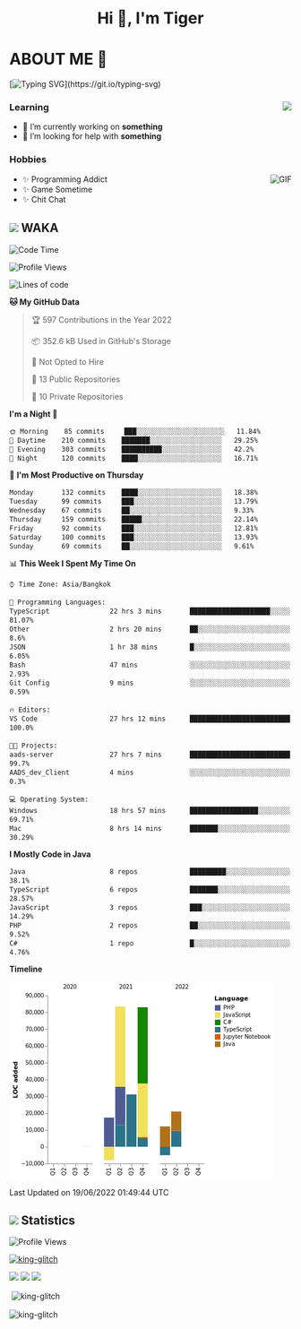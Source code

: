 <h1 align="center">Hi 👋, I'm Tiger</h1>




# ABOUT ME 💬

[![Typing SVG](https://readme-typing-svg.herokuapp.com?color=22F771&vCenter=true&lines=A+perssionate+developer+from+nowhere.)](https://git.io/typing-svg)

<div>
 <img align="right" src="https://spotify-github-profile.vercel.app/api/view?uid=12129734423&cover_image=false&theme=default&bar_color=22d016&bar_color_cover=true" />
 <h3>Learning</h3>
 
 <ul>
  <li>🔭 I’m currently working on <b>something</b></li>
  <li>🤝 I’m looking for help with <b>something</b></li>
 </ul>
 
</div>
<div>
 <h3>Hobbies</h3>
 <img align="right" height="475px"  alt="GIF" src="https://i.pinimg.com/originals/1f/b7/db/1fb7dbee557e5ed509f7517da8a84d58.gif" />
 <ul>
  <li>✨ Programming Addict</li>
  <li>✨ Game Sometime</li>
  <li>✨ Chit Chat</li>
 </ul>
 
</div>



## <img height="40" src="https://raw.githubusercontent.com/innng/innng/master/assets/kyubey.gif"/> WAKA

<!--START_SECTION:waka-->
![Code Time](http://img.shields.io/badge/Code%20Time-0%20secs-blue)

![Profile Views](http://img.shields.io/badge/Profile%20Views-194-blue)

![Lines of code](https://img.shields.io/badge/From%20Hello%20World%20I%27ve%20Written-235%20Thousand%20lines%20of%20code-blue)

**🐱 My GitHub Data** 

> 🏆 597 Contributions in the Year 2022
 > 
> 📦 352.6 kB Used in GitHub's Storage 
 > 
> 🚫 Not Opted to Hire
 > 
> 📜 13 Public Repositories 
 > 
> 🔑 10 Private Repositories  
 > 
**I'm a Night 🦉** 

```text
🌞 Morning    85 commits     ███░░░░░░░░░░░░░░░░░░░░░░   11.84% 
🌆 Daytime    210 commits    ███████░░░░░░░░░░░░░░░░░░   29.25% 
🌃 Evening    303 commits    ██████████░░░░░░░░░░░░░░░   42.2% 
🌙 Night      120 commits    ████░░░░░░░░░░░░░░░░░░░░░   16.71%

```
📅 **I'm Most Productive on Thursday** 

```text
Monday       132 commits    ████░░░░░░░░░░░░░░░░░░░░░   18.38% 
Tuesday      99 commits     ███░░░░░░░░░░░░░░░░░░░░░░   13.79% 
Wednesday    67 commits     ██░░░░░░░░░░░░░░░░░░░░░░░   9.33% 
Thursday     159 commits    █████░░░░░░░░░░░░░░░░░░░░   22.14% 
Friday       92 commits     ███░░░░░░░░░░░░░░░░░░░░░░   12.81% 
Saturday     100 commits    ███░░░░░░░░░░░░░░░░░░░░░░   13.93% 
Sunday       69 commits     ██░░░░░░░░░░░░░░░░░░░░░░░   9.61%

```


📊 **This Week I Spent My Time On** 

```text
⌚︎ Time Zone: Asia/Bangkok

💬 Programming Languages: 
TypeScript               22 hrs 3 mins       ████████████████████░░░░░   81.07% 
Other                    2 hrs 20 mins       ██░░░░░░░░░░░░░░░░░░░░░░░   8.6% 
JSON                     1 hr 38 mins        █░░░░░░░░░░░░░░░░░░░░░░░░   6.05% 
Bash                     47 mins             ░░░░░░░░░░░░░░░░░░░░░░░░░   2.93% 
Git Config               9 mins              ░░░░░░░░░░░░░░░░░░░░░░░░░   0.59%

🔥 Editors: 
VS Code                  27 hrs 12 mins      █████████████████████████   100.0%

🐱‍💻 Projects: 
aads-server              27 hrs 7 mins       █████████████████████████   99.7% 
AADS_dev_Client          4 mins              ░░░░░░░░░░░░░░░░░░░░░░░░░   0.3%

💻 Operating System: 
Windows                  18 hrs 57 mins      █████████████████░░░░░░░░   69.71% 
Mac                      8 hrs 14 mins       ███████░░░░░░░░░░░░░░░░░░   30.29%

```

**I Mostly Code in Java** 

```text
Java                     8 repos             █████████░░░░░░░░░░░░░░░░   38.1% 
TypeScript               6 repos             ███████░░░░░░░░░░░░░░░░░░   28.57% 
JavaScript               3 repos             ███░░░░░░░░░░░░░░░░░░░░░░   14.29% 
PHP                      2 repos             ██░░░░░░░░░░░░░░░░░░░░░░░   9.52% 
C#                       1 repo              █░░░░░░░░░░░░░░░░░░░░░░░░   4.76%

```


**Timeline**

![Chart not found](https://raw.githubusercontent.com/king-glitch/king-glitch/main/charts/bar_graph.png) 


 Last Updated on 19/06/2022 01:49:44 UTC
<!--END_SECTION:waka-->
## <img height="40" src="https://raw.githubusercontent.com/innng/innng/master/assets/kyubey.gif"/> Statistics
![Profile Views](https://komarev.com/ghpvc/?username=king-glitch)  

<p align="left"> 
 <a href="https://github.com/ryo-ma/github-profile-trophy">
  <img src="https://github-profile-trophy.vercel.app/?username=king-glitch&theme=dracula" alt="king-glitch" />
 </a> </p>

![](https://github-profile-summary-cards.vercel.app/api/cards/profile-details?username=king-glitch&theme=dracula)
![](https://github-profile-summary-cards.vercel.app/api/cards/stats?username=king-glitch&theme=dracula) 
![](https://github-profile-summary-cards.vercel.app/api/cards/productive-time?username=king-glitch&theme=dracula)


<p>&nbsp;<img align="center" src="https://github-readme-stats.vercel.app/api?username=king-glitch&theme=dracula" alt="king-glitch" /></p>

<p><img align="center" src="https://github-readme-streak-stats.herokuapp.com/?user=king-glitch&theme=dracula" alt="king-glitch" /></p>
